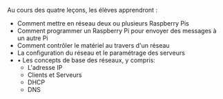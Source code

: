  Au cours des quatre leçons, les élèves apprendront :

- Comment mettre en réseau deux ou plusieurs Raspberry Pis
- Comment programmer un Raspberry Pi pour envoyer des messages à un autre Pi
- Comment contrôler le matériel au travers d'un réseau
- La configuration du réseau et le paramétrage des serveurs
- •	Les concepts de base des réseaux, y compris:
	- L'adresse IP
	-	Clients et Serveurs
	- DHCP
	- DNS
